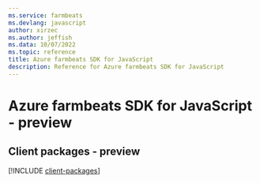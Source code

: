 ```yaml
---
ms.service: farmbeats
ms.devlang: javascript
author: xirzec
ms.author: jeffish
ms.data: 10/07/2022
ms.topic: reference
title: Azure farmbeats SDK for JavaScript
description: Reference for Azure farmbeats SDK for JavaScript
---
```

# Azure farmbeats SDK for JavaScript - preview

## Client packages - preview
[!INCLUDE [client-packages](farmbeats-client-index.md)]